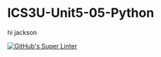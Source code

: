 # ICS3U-Unit5-05-Python
hi jackson

[![GitHub's Super Linter](https://github.com/Aidan-Lalonde-Novales/ICS3U-Unit5-05-Python/workflows/GitHub's%20Super%20Linter/badge.svg)](https://github.com/Aidan-Lalonde-Novales/ICS3U-Unit5-05-Python/actions)
